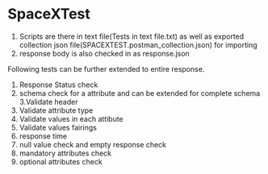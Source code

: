 # SpaceXTest

1. Scripts are there in text file(Tests in text file.txt) as well as exported collection json file(SPACEXTEST.postman_collection.json) for importing
2. response body is also checked in as response.json

Following tests can be further extended to entire response.
1. Response Status check
2. schema check for a attribute and can be extended for complete schema
3.Validate header
4. Validate attribute type
5. Validate values in each attibute
6. Validate values fairings 
7. response time
8. null value check and empty response check
10. mandatory attributes check
11. optional attributes check


